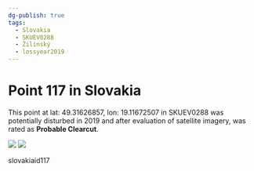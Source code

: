 ```yaml
---
dg-publish: true
tags:
  - Slovakia
  - SKUEV0288
  - Žilinský
  - lossyear2019
---
```


# Point 117 in Slovakia

This point at lat: 49.31626857, lon: 19.11672507 in SKUEV0288 was potentially disturbed in 2019 and after evaluation of satellite imagery, was rated as **Probable Clearcut**.

<div class='juxtapose' data-showcredits='false'>
<img src='https://baserow-backend-production20240528124524339000000001.s3.amazonaws.com/user_files/yZbG757DaqHuB9MMVqFB9JjXy9tukuqc_f9d75a27107e7577611725626b28fa1e812ff0e997af59235e0218e0fe6f7bb5.png' data-label='April 2016' />
<img src='https://baserow-backend-production20240528124524339000000001.s3.amazonaws.com/user_files/Ue4bA4VpFfCXBaI4eJDSaMVX83Bud7JR_50cc164da860c85168af9efd632bc877374239594fdc9149ceda4b595b8df265.png' data-label='March 2024' />
</div>

slovakiaid117